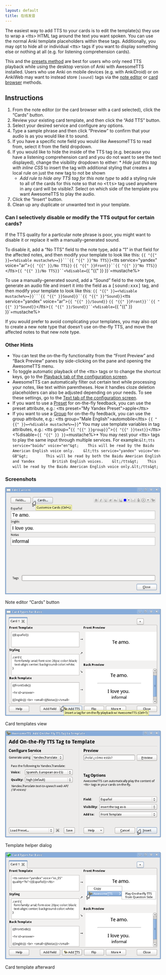```yaml
---
layout: default
title: 在线发音
---
```


The easiest way to add TTS to your cards is to edit the template(s) they  use to wrap a &lt;tts&gt; HTML tag around the text you want  spoken. You can use the normal Anki template placeholders within these tags.  Additionally, you may opt to hide all or individual &lt;tts&gt;  tags if you want to display something else or nothing at all (e.g. for  listening comprehension cards).

This and the [presets method](presets.html) are best for  users who only need TTS playback while using the desktop version of Anki  with AwesomeTTS installed. Users who use Anki on mobile devices (e.g. with  AnkiDroid) or on AnkiWeb may want to instead store `[sound]` tags  via the [note editor](editor.html) or  [card browser](browser.html) methods.

## Instructions

1.  From the note editor (or the card browser with a card selected), click      the &ldquo;Cards&rdquo; button.
2.  Review your existing card template, and then click the &ldquo;Add      TTS&rdquo; button.
3.  Select your desired service and configure any options.
4.  Type a sample phrase and then click &ldquo;Preview&rdquo; to confirm      that your audio is as you would like it to sound.
5.  If you have a specific note field you would like AwesomeTTS to read      from, select it from the field dropdown.
6.  If you would like to hide the inside of the TTS tag (e.g. because you        have a listening comprehension card and you do not want to see the        text displayed), change the visibility dropdown to either:
        *   _Hide just this tag with inline CSS_ to insert the tag              with additional styling that creates a local rule on just the              new tag to not be shown
    *   _Add rule to hide any TTS tag for this note type_ to              add a styling rule to all of the cards for this note so that no              <samp>&lt;tts&gt;</samp> tag used anywhere in any card will be              visible7.  Select on which side of the template you want AwesomeTTS to play the      audio.
8.  Click the &ldquo;Insert&rdquo; button.
9.  Clean up any duplicate or unwanted text in your template.

### Can I selectively disable or modify the TTS output for certain cards?

If the TTS quality for a particular note phrase is poor, you might want to  disable it or replace it with a manually-generated sound.

To disable it, add a &ldquo;No TTS&rdquo; field to the note  type, add a &ldquo;1&rdquo; in that field for the affected notes,  and then modify your template to look like this:
`{{ "{{" }}=<%disable mustache%>=}}```{{ "{{" }}^No TTS}}`&lt;tts service="yandex" voice="ar"&gt;`{{ "{{" }}/No TTS}}`    `{{ "{{" }}Front}}``{{ "{{" }}^No TTS}}`&lt;/tts&gt;`{{ "{{" }}/No TTS}}``<%disable=`{{ "{{" }} }}`=mustache%>

To use a manually-generated sound, add a &ldquo;Sound&rdquo;  field to the note type, generate an audio file and insert it into the field  as a <samp>[sound:xxx]</samp> tag, and then modify your template to look  like this:
`{{ "{{" }}=<%disable mustache%>=}}```{{ "{{" }}Sound}}``{{ "{{" }}^Sound}}`&lt;tts service="yandex" voice="ar"&gt;`{{ "{{" }}/Sound}}`    `{{ "{{" }}Front}}``{{ "{{" }}^Sound}}`&lt;/tts&gt;`{{ "{{" }}/Sound}}``<%disable=`{{ "{{" }} }}`=mustache%>

If you would prefer to avoid complicating your templates, you may also opt  to create a new note type that doesn&rsquo;t use on-the-fly TTS, and move  the affected notes to that new note type.

### Other Hints

*   You can test the on-the-fly functionality from the &ldquo;Front      Preview&rdquo; and &ldquo;Back Preview&rdquo; panes by side-clicking on      the pane and opening the AwesomeTTS menu.
*   To toggle automatic playback of the &lt;tts&gt; tags or to      change the shortcut keys, go to the [Playback      tab of the configuration screen](/config/playback.html).
*   AwesomeTTS can automatically filter out certain text while processing      your notes, like text within parentheses. How it handles cloze deletion      placeholders can also be adjusted depending on your needs. To see these      settings, go to the [Text tab of the configuration      screen](/config/text.html).
*   If you want to use a [Preset](presets.html) for on-the-fly      feedback, you can use the preset attribute, e.g.:      &lt;tts preset="My Yandex Preset"&gt;apple&lt;/tts&gt;
*   If you want to use a [Group](groups.html) for on-the-fly      feedback, you can use the group attribute, e.g.:      &lt;tts group="Male English"&gt;automobile&lt;/tts&gt;
    `{{ "{{" }}=<%disable mustache%>=}}`*   You may use template variables in tag attributes, e.g.:          &lt;tts&nbsp;group="`{{ "{{" }}group}}`"&gt;`{{ "{{" }}text}}`&lt;/tts&gt;
    <%disable=`{{ "{{" }} }}`=mustache%>*   You may nest your &lt;tts&gt; tags to play the same input        through multiple services. For example:`&lt;tts service="baidu" voice="en"&gt;    This will be read by the Baidu American English voice only.    &lt;tts service="yandex" voice="en-GB"&gt;        This will be read by both the Baidu American English and Yandex        British English voices.    &lt;/tts&gt;    This will be read by the Baidu American English voice only.&lt;/tts&gt;`

### Screenshots
![Mouse hovers the &ldquo;Cards&rdquo; button](/assets/images/usage.on-the-fly.button.png)        

Note editor &ldquo;Cards&rdquo; button                

![Mouse hovers the &ldquo;Add TTS&rdquo; button](/assets/images/usage.on-the-fly.initial.png)        

Card templates view                

![Mouse hovers the &ldquo;Insert&rdquo; button](/assets/images/usage.on-the-fly.screen.png)        

Template helper dialog                

![&lt;tts&gt; tag seen in the front template panel](/assets/images/usage.on-the-fly.yield.png)        

Card template afterward    